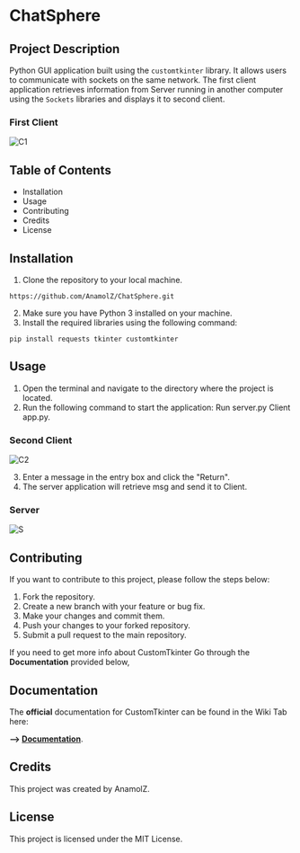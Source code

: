 # ChatSphere

## Project Description

Python GUI application built using the `customtkinter` library. It allows users to communicate with sockets on the same network. The first client application retrieves information from Server running in another computer using the `Sockets` libraries and displays it to second client.

### First Client

![C1](https://user-images.githubusercontent.com/97016425/226158472-1bf53789-57b5-4321-8917-1a546389e4fe.png)

## Table of Contents

- Installation
- Usage
- Contributing
- Credits
- License

## Installation

1. Clone the repository to your local machine.
```
https://github.com/AnamolZ/ChatSphere.git
```
2. Make sure you have Python 3 installed on your machine.
3. Install the required libraries using the following command:
```
pip install requests tkinter customtkinter
```
## Usage

1. Open the terminal and navigate to the directory where the project is located.
2. Run the following command to start the application:
Run server.py
Client app.py.

### Second Client

![C2](https://user-images.githubusercontent.com/97016425/226158477-a4270ad7-3516-48b2-be8d-ec6819ab7865.png)

3. Enter a message in the entry box and click the "Return".
4. The server application will retrieve msg and send it to Client.

### Server

![S](https://user-images.githubusercontent.com/97016425/226158554-d82779ee-6954-4575-89b3-923e1da588cb.png)

## Contributing

If you want to contribute to this project, please follow the steps below:

1. Fork the repository.
2. Create a new branch with your feature or bug fix.
3. Make your changes and commit them.
4. Push your changes to your forked repository.
5. Submit a pull request to the main repository.

If you need to get more info about CustomTkinter Go through the **Documentation** provided below,

## Documentation

The **official** documentation for CustomTkinter can be found in the Wiki Tab here:

**--> [Documentation](https://github.com/TomSchimansky/CustomTkinter/wiki)**.

## Credits

This project was created by AnamolZ.

## License

This project is licensed under the MIT License.
